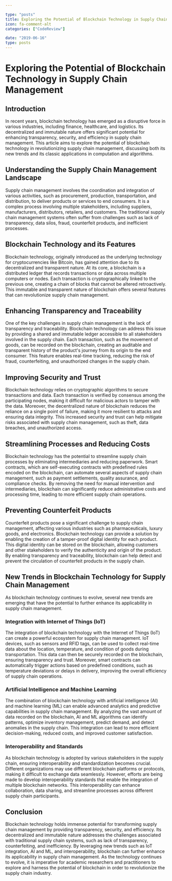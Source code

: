 ```yaml
---

type: "posts"
title: Exploring the Potential of Blockchain Technology in Supply Chain Management
icon: fa-comment-alt
categories: ["CodeReview"]

date: "2019-06-16"
type: posts
---
```





# Exploring the Potential of Blockchain Technology in Supply Chain Management

## Introduction

In recent years, blockchain technology has emerged as a disruptive force in various industries, including finance, healthcare, and logistics. Its decentralized and immutable nature offers significant potential for enhancing transparency, security, and efficiency in supply chain management. This article aims to explore the potential of blockchain technology in revolutionizing supply chain management, discussing both its new trends and its classic applications in computation and algorithms.

## Understanding the Supply Chain Management Landscape

Supply chain management involves the coordination and integration of various activities, such as procurement, production, transportation, and distribution, to deliver products or services to end consumers. It is a complex process involving multiple stakeholders, including suppliers, manufacturers, distributors, retailers, and customers. The traditional supply chain management systems often suffer from challenges such as lack of transparency, data silos, fraud, counterfeit products, and inefficient processes.

## Blockchain Technology and its Features

Blockchain technology, originally introduced as the underlying technology for cryptocurrencies like Bitcoin, has gained attention due to its decentralized and transparent nature. At its core, a blockchain is a distributed ledger that records transactions or data across multiple computers or nodes. Each transaction is cryptographically linked to the previous one, creating a chain of blocks that cannot be altered retroactively. This immutable and transparent nature of blockchain offers several features that can revolutionize supply chain management.

## Enhancing Transparency and Traceability

One of the key challenges in supply chain management is the lack of transparency and traceability. Blockchain technology can address this issue by providing a shared and immutable ledger accessible to all stakeholders involved in the supply chain. Each transaction, such as the movement of goods, can be recorded on the blockchain, creating an auditable and transparent history of the product's journey from its origin to the end consumer. This feature enables real-time tracking, reducing the risk of fraud, counterfeiting, and unauthorized changes in the supply chain.

## Improving Security and Trust

Blockchain technology relies on cryptographic algorithms to secure transactions and data. Each transaction is verified by consensus among the participating nodes, making it difficult for malicious actors to tamper with the data. Moreover, the decentralized nature of blockchain reduces the reliance on a single point of failure, making it more resilient to attacks and ensuring data integrity. This increased security and trust can help mitigate risks associated with supply chain management, such as theft, data breaches, and unauthorized access.

## Streamlining Processes and Reducing Costs

Blockchain technology has the potential to streamline supply chain processes by eliminating intermediaries and reducing paperwork. Smart contracts, which are self-executing contracts with predefined rules encoded on the blockchain, can automate several aspects of supply chain management, such as payment settlements, quality assurance, and compliance checks. By removing the need for manual intervention and intermediaries, blockchain can significantly reduce administrative costs and processing time, leading to more efficient supply chain operations.

## Preventing Counterfeit Products

Counterfeit products pose a significant challenge to supply chain management, affecting various industries such as pharmaceuticals, luxury goods, and electronics. Blockchain technology can provide a solution by enabling the creation of a tamper-proof digital identity for each product. This digital identity can be stored on the blockchain, allowing customers and other stakeholders to verify the authenticity and origin of the product. By enabling transparency and traceability, blockchain can help detect and prevent the circulation of counterfeit products in the supply chain.

## New Trends in Blockchain Technology for Supply Chain Management

As blockchain technology continues to evolve, several new trends are emerging that have the potential to further enhance its applicability in supply chain management.

### Integration with Internet of Things (IoT)

The integration of blockchain technology with the Internet of Things (IoT) can create a powerful ecosystem for supply chain management. IoT devices, such as sensors and RFID tags, can be used to collect real-time data about the location, temperature, and condition of goods during transportation. This data can then be securely recorded on the blockchain, ensuring transparency and trust. Moreover, smart contracts can automatically trigger actions based on predefined conditions, such as temperature deviations or delays in delivery, improving the overall efficiency of supply chain operations.

### Artificial Intelligence and Machine Learning

The combination of blockchain technology with artificial intelligence (AI) and machine learning (ML) can enable advanced analytics and predictive capabilities in supply chain management. By analyzing the vast amount of data recorded on the blockchain, AI and ML algorithms can identify patterns, optimize inventory management, predict demand, and detect anomalies in the supply chain. This integration can lead to more efficient decision-making, reduced costs, and improved customer satisfaction.

### Interoperability and Standards

As blockchain technology is adopted by various stakeholders in the supply chain, ensuring interoperability and standardization becomes crucial. Different organizations may use different blockchain platforms or protocols, making it difficult to exchange data seamlessly. However, efforts are being made to develop interoperability standards that enable the integration of multiple blockchain networks. This interoperability can enhance collaboration, data sharing, and streamline processes across different supply chain participants.

## Conclusion

Blockchain technology holds immense potential for transforming supply chain management by providing transparency, security, and efficiency. Its decentralized and immutable nature addresses the challenges associated with traditional supply chain systems, such as lack of transparency, counterfeiting, and inefficiency. By leveraging new trends such as IoT integration, AI and ML, and interoperability, blockchain can further enhance its applicability in supply chain management. As the technology continues to evolve, it is imperative for academic researchers and practitioners to explore and harness the potential of blockchain in order to revolutionize the supply chain industry.